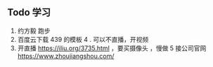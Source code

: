 ## Todo 学习
1. 约方毅 跑步
2. 百度云下载 439 的模板
4 . 可以不直播，开视频
3. 开直播 https://iliu.org/3735.html ，要买摄像头 ，慢做
5 接公司官网 https://www.zhoujiangshou.com/